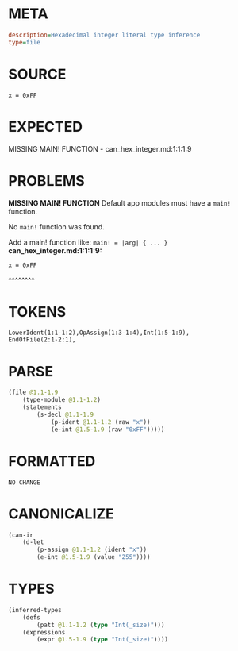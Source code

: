 # META
~~~ini
description=Hexadecimal integer literal type inference
type=file
~~~
# SOURCE
~~~roc
x = 0xFF
~~~
# EXPECTED
MISSING MAIN! FUNCTION - can_hex_integer.md:1:1:1:9
# PROBLEMS
**MISSING MAIN! FUNCTION**
Default app modules must have a `main!` function.

No `main!` function was found.

Add a main! function like:
`main! = |arg| { ... }`
**can_hex_integer.md:1:1:1:9:**
```roc
x = 0xFF
```
^^^^^^^^


# TOKENS
~~~zig
LowerIdent(1:1-1:2),OpAssign(1:3-1:4),Int(1:5-1:9),
EndOfFile(2:1-2:1),
~~~
# PARSE
~~~clojure
(file @1.1-1.9
	(type-module @1.1-1.2)
	(statements
		(s-decl @1.1-1.9
			(p-ident @1.1-1.2 (raw "x"))
			(e-int @1.5-1.9 (raw "0xFF")))))
~~~
# FORMATTED
~~~roc
NO CHANGE
~~~
# CANONICALIZE
~~~clojure
(can-ir
	(d-let
		(p-assign @1.1-1.2 (ident "x"))
		(e-int @1.5-1.9 (value "255"))))
~~~
# TYPES
~~~clojure
(inferred-types
	(defs
		(patt @1.1-1.2 (type "Int(_size)")))
	(expressions
		(expr @1.5-1.9 (type "Int(_size)"))))
~~~
